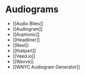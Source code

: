 # Audiograms
* [[Audio Bites]]
* [[Audiogram]]
* [[Auphonic]]
* [[Headliner]]
* [[Reel]]
* [[thatpart]]
* [[Veed.io]]
* [[Wavve]]
* [[WNYC Audiogram Generator]]

